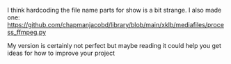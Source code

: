 I think hardcoding the file name parts for show is a bit strange. I also made one: https://github.com/chapmanjacobd/library/blob/main/xklb/mediafiles/process_ffmpeg.py

My version is certainly not perfect but maybe reading it could help you get ideas for how to improve your project
